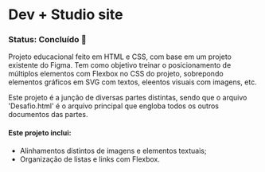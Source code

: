 # Dev + Studio site

### Status: Concluído 🦧

Projeto educacional feito em HTML e CSS, com base em um projeto existente do Figma. Tem como objetivo treinar o posicionamento de múltiplos elementos com Flexbox no CSS do projeto, sobrepondo elementos gráficos em SVG com textos, eleentos visuais com imagens, etc.

Este projeto é a junção de diversas partes distintas, sendo que o arquivo 'Desafio.html' é o arquivo principal que engloba todos os outros documentos das partes.

#### Este projeto inclui:

 + Alinhamentos distintos de imagens e elementos textuais;
 + Organização de listas e links com Flexbox.
